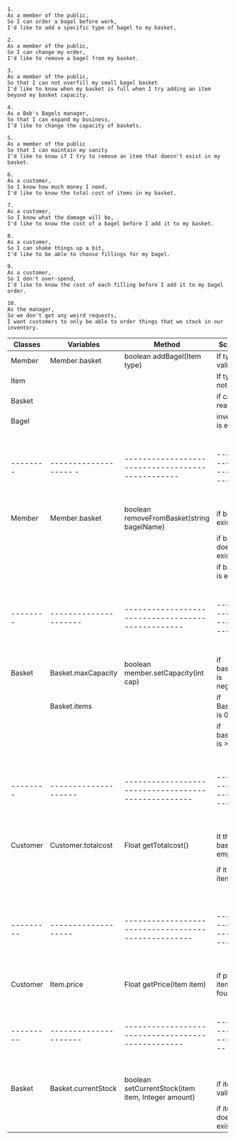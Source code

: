 ```
1.
As a member of the public,
So I can order a bagel before work,
I'd like to add a specific type of bagel to my basket.
```
```
2.
As a member of the public,
So I can change my order,
I'd like to remove a bagel from my basket.
```
```
3.
As a member of the public,
So that I can not overfill my small bagel basket
I'd like to know when my basket is full when I try adding an item beyond my basket capacity.
```
```
4.
As a Bob's Bagels manager,
So that I can expand my business,
I’d like to change the capacity of baskets.
```
```
5.
As a member of the public
So that I can maintain my sanity
I'd like to know if I try to remove an item that doesn't exist in my basket.
```
```
6.
As a customer,
So I know how much money I need,
I'd like to know the total cost of items in my basket.
```
```
7.
As a customer,
So I know what the damage will be,
I'd like to know the cost of a bagel before I add it to my basket.
```
```
8.
As a customer,
So I can shake things up a bit,
I'd like to be able to choose fillings for my bagel.
```
```
9.
As a customer,
So I don't over-spend,
I'd like to know the cost of each filling before I add it to my bagel order.
```
```
10.
As the manager,
So we don't get any weird requests,
I want customers to only be able to order things that we stock in our inventory.
```

| Classes   | Variables             | Method                                              | Scenario                  | Output                                    |
|-----------|-----------------------|-----------------------------------------------------|---------------------------|-------------------------------------------|
| Member    | Member.basket         | boolean addBagel(Item type)                         | If type is valid          | true                                      |
| Item      |                       |                                                     | If type is not valid      | false                                     |
| Basket    |                       |                                                     | if cap is reached         | false                                     |
| Bagel     |                       |                                                     | inventory is empty        | false                                     |
| --------  | ------------------- - | ------------------------------------------------    | ------------------------  | ---------------------------------------   |
| Member    | Member.basket         | boolean removeFromBasket(string bagelName)          | if bagel exists           | true                                      |
|           |                       |                                                     | if bagel does not exist   | false                                     |
|           |                       |                                                     | if basket is empty        | false                                     |
| --------  | --------------------- | -------------------------------------------------   | ------------------------  | ---------------------------------------   |
| Basket    | Basket.maxCapacity    | boolean member.setCapacity(int cap)                 | if basketcap is negative  | false                                     |
|           | Basket.items          |                                                     | if Basketcap is 0-100     | true                                      |
|           |                       |                                                     | if bascetcap is >100      | false                                     |
| --------  | --------------------  | --------------------------------------------------- | ------------------------  | ----------------------------------------- |
| Customer  | Customer.totalcost    | Float getTotalcost()                                | It the basket is empty    | 0.00                                      |
|           |                       |                                                     | if it has items           | price of basket                           |
| --------- | -------------------   | --------------------------------------------------- | ------------------------- | ----------------------------------------- |
| Customer  | Item.price            | Float getPrice(Item item)                           | if price for item found   | price of item                             |
| --------- | --------------------- | -------------------------------------------------   | -----------------------   | ----------------------------------------  |
|           |                       |                                                     |                           |                                           |
| Basket    | Basket.currentStock   | boolean setCurrentStock(item item, Integer amount)  | if item is valid          | true                                      |
|           |                       |                                                     | if item does not exist    | false                                     |